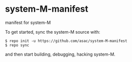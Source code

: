 # system-M-manifest
manifest for system-M

To get started, sync the system-M source with:
```
$ repo init -u https://github.com/asac/system-M-manifest
$ repo sync
```

and then start building, debugging, hacking system-M.

